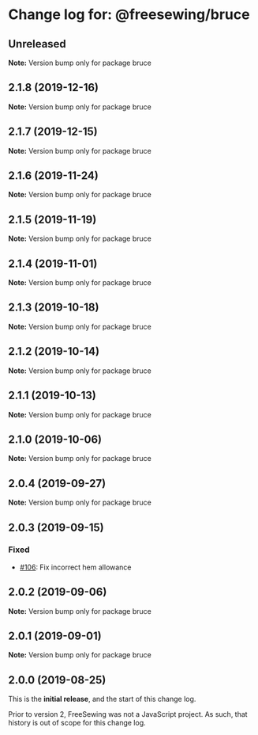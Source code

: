 # Change log for: @freesewing/bruce


## Unreleased

**Note:** Version bump only for package bruce


## 2.1.8 (2019-12-16)

**Note:** Version bump only for package bruce


## 2.1.7 (2019-12-15)

**Note:** Version bump only for package bruce


## 2.1.6 (2019-11-24)

**Note:** Version bump only for package bruce


## 2.1.5 (2019-11-19)

**Note:** Version bump only for package bruce


## 2.1.4 (2019-11-01)

**Note:** Version bump only for package bruce


## 2.1.3 (2019-10-18)

**Note:** Version bump only for package bruce


## 2.1.2 (2019-10-14)

**Note:** Version bump only for package bruce


## 2.1.1 (2019-10-13)

**Note:** Version bump only for package bruce


## 2.1.0 (2019-10-06)

**Note:** Version bump only for package bruce


## 2.0.4 (2019-09-27)

**Note:** Version bump only for package bruce


## 2.0.3 (2019-09-15)

### Fixed

 - [#106](https://github.com/freesewing/freesewing/issues/106): Fix incorrect hem allowance
## 2.0.2 (2019-09-06)

**Note:** Version bump only for package bruce


## 2.0.1 (2019-09-01)

**Note:** Version bump only for package bruce




## 2.0.0 (2019-08-25)

This is the **initial release**, and the start of this change log.

Prior to version 2, FreeSewing was not a JavaScript project.
As such, that history is out of scope for this change log.
